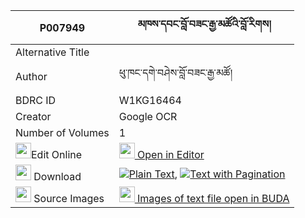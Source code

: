 |P007949|མཁས་དབང་བློ་བཟང་རྒྱ་མཚོའི་བློ་རིགས། 
| --- | --- 
|Alternative Title |
|Author| ཕུ་ཁང་དགེ་བཤེས་བློ་བཟང་རྒྱ་མཚོ།
|BDRC ID | W1KG16464
|Creator | Google OCR
|Number of Volumes| 1
|<img width="25" src="https://img.icons8.com/color/25/000000/edit-property.png">Edit Online| [<img width="25" src="https://avatars.githubusercontent.com/u/45091458?s=200&v=4"> Open in Editor](http://editor.openpecha.org/P007949)
|<img width="25" src="https://img.icons8.com/fluent/48/000000/download-2.png"/>  Download | [![](https://img.icons8.com/color/20/000000/txt.png)Plain Text](https://github.com/Openpecha/P007949/releases/download/v1/khe_wang_lozang_gyatso_i_lorik_plain_P007949.zip), [![](https://img.icons8.com/color/20/000000/txt.png)Text with Pagination](https://github.com/Openpecha/P007949/releases/download/v1/khe_wang_lozang_gyatso_i_lorik_pages_P007949.zip)
|<img width="25" src="https://img.icons8.com/plasticine/100/000000/pictures-folder.png"/>  Source Images | [<img width="25" src="https://library.bdrc.io/icons/BUDA-small.svg"> Images of text file open in BUDA](https://library.bdrc.io/show/bdr:W1KG16464)